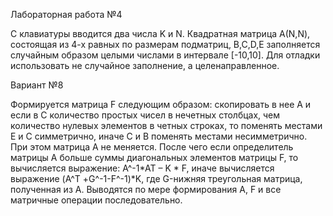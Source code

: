 Лабораторная работа №4

С клавиатуры вводится два числа K и N. Квадратная матрица А(N,N), состоящая из 4-х равных по размерам подматриц, B,C,D,E 
заполняется случайным образом целыми числами в интервале [-10,10]. 
Для отладки использовать не случайное заполнение, а целенаправленное. 

Вариант №8

Формируется матрица F следующим образом: скопировать в нее А и если в С количество простых чисел в нечетных столбцах, 
чем количество нулевых  элементов в четных строках, то поменять местами Е и С симметрично, иначе С и В поменять местами несимметрично. 
При этом матрица А не меняется. После чего если определитель матрицы А больше суммы диагональных элементов матрицы F, то вычисляется выражение: A^-1*AT – K * F, 
иначе вычисляется выражение (A^Т +G^-1-F^-1)*K, где G-нижняя треугольная матрица, полученная из А. 
Выводятся по мере формирования А, F и все матричные операции последовательно.
